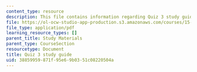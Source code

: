 ```yaml
---
content_type: resource
description: This file contains information regarding Quiz 3 study guide.
file: https://ol-ocw-studio-app-production.s3.amazonaws.com/courses/15-053-optimization-methods-in-management-science-spring-2013/38859959871f95e69b0351c08220504a_MIT15_053S13_quiz3guide.pdf
file_type: application/pdf
learning_resource_types: []
parent_title: Study Materials
parent_type: CourseSection
resourcetype: Document
title: Quiz 3 study guide
uid: 38859959-871f-95e6-9b03-51c08220504a
---
```

